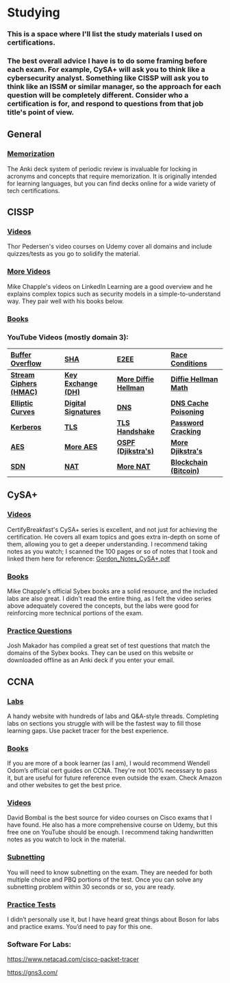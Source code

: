 # Studying
### This is a space where I'll list the study materials I used on certifications. 
### The best overall advice I have is to do some framing before each exam. For example, CySA+ will ask you to think like a cybersecurity analyst. Something like CISSP will ask you to think like an ISSM or similar manager, so the approach for each question will be completely different. Consider who a certification is for, and respond to questions from that job title's point of view.

## General
### <a href= https://apps.ankiweb.net/> Memorization </a>
The Anki deck system of periodic review is invaluable for locking in acronyms and concepts that require memorization. It is originally intended for learning languages, but you can find decks online for a wide variety of tech certifications.

## CISSP

### <a href= "https://www.udemy.com/user/thorpedersen/"> Videos </a>
Thor Pedersen's video courses on Udemy cover all domains and include quizzes/tests as you go to solidify the material.

### <a href= "https://www.linkedin.com/learning/isc2-certified-information-systems-security-professional-cissp-2024-cert-prep"> More Videos </a>
Mike Chapple's videos on LinkedIn Learning are a good overview and he explains complex topics such as security models in a simple-to-understand way. They pair well with his books below.

### <a href= "https://www.amazon.com/Certified-Information-Security-Professional-Official-ebook/dp/B0D57LP9BT?crid=2FDWIF10K4FAF&dib=eyJ2IjoiMSJ9.HhM9gXw0LgbQJqDFVBq9tA6Zrpek1gtwca92zWe6J96jhGmwUnMipx6d5h5y_jB_2NDn7joA2FqUnC36wtIJbHL1oAaRsE4ws3-_dZXLS9m_i3_lgObt_pcr-H8YwIlnuRMZdkte4bK8BXSuF6cQRYOwXmhfRgGLcc64Rh8LYM_ZmNKbnuFIHnHaLv6QgfM5slfycY-XugbXh1LJwIb7aPUrprXIQeZvJGsDpmi13YM.T2t7drmz_q-W87REp_vYn8mqHJn55gUrl0cP_EEy8LM&dib_tag=se&keywords=isc2+cissp&qid=1734881659&s=digital-text&sprefix=isc2+cissp%2Cdigital-text%2C292&sr=1-1"> Books </a>

### YouTube Videos (mostly domain 3):
| <a href= "https://www.youtube.com/watch?v=1S0aBV-Waeo"> Buffer Overflow </a> | <a href= "https://www.youtube.com/watch?v=DMtFhACPnTY&list=PL0LZxT9Dgnxfu1ILW0XnLnq3mb0L5mUPr&index=2"> SHA </a> | <a href= "https://www.youtube.com/watch?v=jkV1KEJGKRA"> E2EE </a> | <a href= "https://www.youtube.com/watch?v=MqnpIwN7dz0"> Race Conditions </a> |
|:------|:------|:------|:------|
| **<a href= "https://www.youtube.com/watch?v=wlSG3pEiQdc"> Stream Ciphers (HMAC)</a>** | **<a href= "https://www.youtube.com/watch?v=NmM9HA2MQGI"> Key Exchange (DH) </a>** | **<a href= "https://www.youtube.com/watch?v=85oMrKd8afY"> More Diffie Hellman </a>** | **<a href= "https://www.youtube.com/watch?v=Yjrfm_oRO0w"> Diffie Hellman Math </a>** |
| **<a href= "https://www.youtube.com/watch?v=NF1pwjL9-DE&list=PL0LZxT9Dgnxfu1ILW0XnLnq3mb0L5mUPr&index=7"> Elliptic Curves </a>** | **<a href= "https://www.youtube.com/watch?v=s22eJ1eVLTU"> Digital Signatures </a>** | **<a href= "https://www.youtube.com/watch?v=uOfonONtIuk"> DNS </a>** | **<a href= "https://www.youtube.com/watch?v=7MT1F0O3_Yw"> DNS Cache Poisoning </a>** |
| **<a href= "https://www.youtube.com/watch?v=qW361k3-BtU"> Kerberos </a>** | **<a href= "https://www.youtube.com/watch?v=0TLDTodL7Lc"> TLS </a>** | **<a href= "https://www.youtube.com/watch?v=86cQJ0MMses"> TLS Handshake </a>** | **<a href= "https://www.youtube.com/watch?v=7U-RbOKanYs"> Password Cracking </a>** |
| **<a href= "https://www.youtube.com/watch?v=O4xNJsjtN6E"> AES </a>** | **<a href= "https://www.youtube.com/watch?v=C4ATDMIz5wc"> More AES </a>** | **<a href= "https://www.youtube.com/watch?v=GazC3A4OQTE"> OSPF (Djikstra's) </a>** | **<a href= "https://www.youtube.com/watch?v=EFg3u_E6eHU"> More Djikstra's </a>** |
| **<a href= "https://www.youtube.com/watch?v=Nh2hXUuKXyQ"> SDN </a>** | **<a href= "https://www.youtube.com/watch?v=01ajHxPLxAw&list=PLA9WbCkSbKM4nPaw0O92-VKcry3yYIuA7&index=2"> NAT </a>** | **<a href= "https://www.youtube.com/watch?v=FTUV0t6JaDA"> More NAT </a>** | **<a href= "https://www.youtube.com/watch?v=bBC-nXj3Ng4"> Blockchain (Bitcoin) </a>** |

## CySA+
### <a href= "https://www.youtube.com/playlist?list=PLMYSjEaGLw_vGxGsAIUgmkbEm52QR02tx"> Videos </a>
CertifyBreakfast's CySA+ series is excellent, and not just for achieving the certification. He covers all exam topics and goes extra in-depth on some of them, allowing you to get a deeper understanding. I recommend taking notes as you watch; I scanned the 100 pages or so of notes that I took and linked them here for reference:
[Gordon_Notes_CySA+.pdf](https://github.com/user-attachments/files/17528745/Gordon_Notes_CySA%2B_compressed.pdf)

### <a href= https://www.amazon.com/CompTIA-CySA-Study-Guide-CS0-003/dp/1394182902> Books </a>
Mike Chapple's official Sybex books are a solid resource, and the included labs are also great. I didn't read the entire thing, as I felt the video series above adequately covered the concepts, but the labs were good for reinforcing more technical portions of the exam.

### <a href= https://lognpacific.com/free-certification-practice-tests/free-comptia-cysa-practice-tests/> Practice Questions </a>
Josh Makador has compiled a great set of test questions that match the domains of the Sybex books. They can be used on this website or downloaded offline as an Anki deck if you enter your email. 

## CCNA
### <a href= https://www.certskills.com/> Labs </a>
A handy website with hundreds of labs and Q&A-style threads. Completing labs on sections you struggle with will be the fastest way to fill those learning gaps. Use packet tracer for the best experience.

### <a href= https://www.ciscopress.com/store/ccna-200-301-official-cert-guide-library-9781587147142> Books </a>
If you are more of a book learner (as I am), I would recommend Wendell Odom’s official cert guides on CCNA. They're not 100% necessary to pass it, but are useful for future reference even outside the exam. Check Amazon and other websites to get the best price.

### <a href= "https://www.youtube.com/watch?v=zxZpopqhKk8&list=PLhfrWIlLOoKPc2RecyiM_A9nf3fUU3e6g"> Videos </a>
David Bombal is the best source for video courses on Cisco exams that I have found. He also has a more comprehensive course on Udemy, but this free one on YouTube should be enough. I recommend taking handwritten notes as you watch to lock in the material.

### <a href= https://subnettingpractice.com/> Subnetting </a>
You will need to know subnetting on the exam. They are needed for both multiple choice and PBQ portions of the test. Once you can solve any subnetting problem within 30 seconds or so, you are ready.

### <a href= https://www.boson.com/practice-exam/200-301-cisco-ccna-practice-exam> Practice Tests </a>
I didn’t personally use it, but I have heard great things about Boson for labs and practice exams. You’d need to pay for this one.

### Software For Labs:
https://www.netacad.com/cisco-packet-tracer

https://gns3.com/
